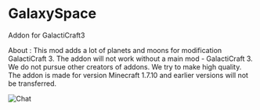 # GalaxySpace
Addon for GalactiCraft3

About :
This mod adds a lot of planets and moons for modification GalactiCraft 3. The addon will not work without a main mod - GalactiCraft 3.
We do not pursue other creators of addons. We try to make high quality.
The addon is made for version Minecraft 1.7.10 and earlier versions will not be transferred.


![Chat](https://img.shields.io/discord/309283659935121409.svg?logo=discord&colorB=7289DA)
